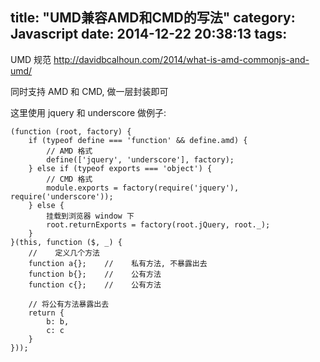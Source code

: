 title: "UMD兼容AMD和CMD的写法"
category: Javascript
date: 2014-12-22 20:38:13
tags: 
---

UMD 规范 http://davidbcalhoun.com/2014/what-is-amd-commonjs-and-umd/

同时支持 AMD 和 CMD, 做一层封装即可

这里使用 jquery 和 underscore 做例子:

    (function (root, factory) {
        if (typeof define === 'function' && define.amd) {
            // AMD 格式
            define(['jquery', 'underscore'], factory);
        } else if (typeof exports === 'object') {
            // CMD 格式
            module.exports = factory(require('jquery'), require('underscore'));
        } else {
            挂载到浏览器 window 下
            root.returnExports = factory(root.jQuery, root._);
        }
    }(this, function ($, _) {
        //    定义几个方法
        function a{};    //    私有方法, 不暴露出去
        function b{};    //    公有方法
        function c{};    //    公有方法

        // 将公有方法暴露出去
        return {
            b: b,
            c: c
        }
    }));
